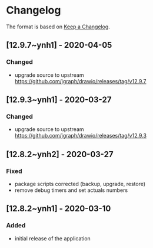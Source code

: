 # Changelog

The format is based on [Keep a Changelog](https://keepachangelog.com/en/1.0.0/).

## [12.9.7~ynh1] - 2020-04-05

### Changed
- upgrade source to upstream <https://github.com/jgraph/drawio/releases/tag/v12.9.7>

## [12.9.3~ynh1] - 2020-03-27

### Changed
- upgrade source to upstream <https://github.com/jgraph/drawio/releases/tag/v12.9.3>

## [12.8.2~ynh2] - 2020-03-27

### Fixed
- package scripts corrected (backup, upgrade, restore)
- remove debug timers and set actuals numbers

## [12.8.2~ynh1] - 2020-03-10

### Added
- initial release of the application
